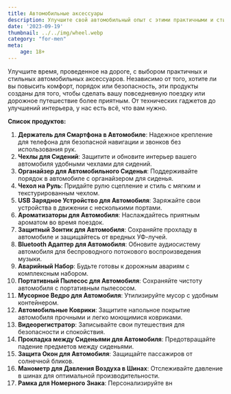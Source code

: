 ```yaml
---
title: Автомобильные аксессуары
description: Улучшите свой автомобильный опыт с этими практичными и стильными аксессуарами для авто.
date: '2023-09-19'
thumbnail: ../../img/wheel.webp
category: "for-men"
meta:
    age: 18+
---
```

Улучшите время, проведенное на дороге, с выбором практичных и стильных автомобильных аксессуаров. Независимо от того, хотите ли вы повысить комфорт, порядок или безопасность, эти продукты созданы для того, чтобы сделать вашу повседневную поездку или дорожное путешествие более приятным. От технических гаджетов до улучшений интерьера, у нас есть всё, что вам нужно.

**Список продуктов:**
1. **Держатель для Смартфона в Автомобиле**: Надежное крепление для телефона для безопасной навигации и звонков без использования рук.
2. **Чехлы для Сидений**: Защитите и обновите интерьер вашего автомобиля удобными чехлами для сидений.
3. **Органайзер для Автомобильного Сиденья**: Поддерживайте порядок в автомобиле с органайзером для сиденья.
4. **Чехол на Руль**: Придайте рулю сцепление и стиль с мягким и текстурированным чехлом.
5. **USB Зарядное Устройство для Автомобиля**: Заряжайте свои устройства в движении с несколькими портами.
6. **Ароматизаторы для Автомобиля**: Наслаждайтесь приятным ароматом во время поездок.
7. **Защитный Зонтик для Автомобиля**: Сохраняйте прохладу в автомобиле и защищайтесь от вредных УФ-лучей.
8. **Bluetooth Адаптер для Автомобиля**: Обновите аудиосистему автомобиля для беспроводного потокового воспроизведения музыки.
9. **Аварийный Набор**: Будьте готовы к дорожным авариям с комплексным набором.
10. **Портативный Пылесос для Автомобиля**: Сохраняйте чистоту автомобиля с портативным пылесосом.
11. **Мусорное Ведро для Автомобиля**: Утилизируйте мусор с удобным контейнером.
12. **Автомобильные Коврики**: Защитите напольное покрытие автомобиля прочными и легко моющимися ковриками.
13. **Видеорегистратор**: Записывайте свои путешествия для безопасности и спокойствия.
14. **Прокладка между Сиденьями для Автомобиля**: Предотвращайте падение предметов между сиденьями.
15. **Защита Окон для Автомобиля**: Защищайте пассажиров от солнечной бликов.
16. **Манометр для Давления Воздуха в Шинах**: Отслеживайте давление в шинах для оптимальной производительности.
17. **Рамка для Номерного Знака**: Персонализируйте вн
